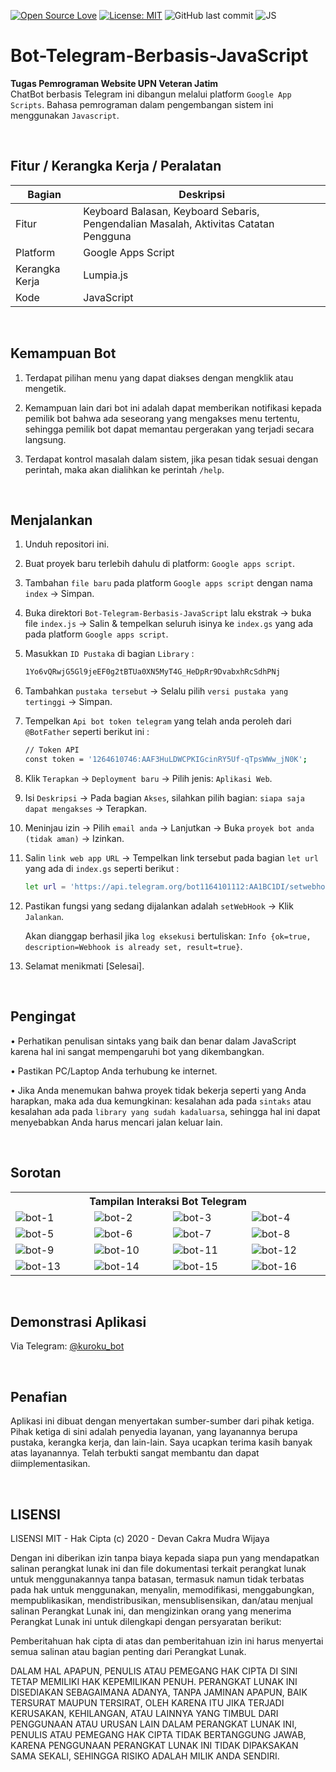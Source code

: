 [![Open Source Love](https://badges.frapsoft.com/os/v1/open-source.svg?style=flat)](https://github.com/ellerbrock/open-source-badges/)
[![License: MIT](https://img.shields.io/badge/License-MIT-green.svg)](https://opensource.org/licenses/MIT)
![GitHub last commit](https://img.shields.io/github/last-commit/devancakra/Bot-Telegram-JS-Sederhana)
![JS](https://img.shields.io/badge/javascript%20-%23323330.svg?&style=flat&logo=javascript&logoColor=%23F7DF1E)

# Bot-Telegram-Berbasis-JavaScript
<strong>Tugas Pemrograman Website UPN Veteran Jatim</strong><br>
ChatBot berbasis Telegram ini dibangun melalui platform ``` Google App Scripts ```. Bahasa pemrograman dalam pengembangan sistem ini menggunakan ``` Javascript ```.

<br>

## Fitur / Kerangka Kerja / Peralatan
| Bagian | Deskripsi |
| --- | --- |
| Fitur | Keyboard Balasan, Keyboard Sebaris, Pengendalian Masalah, Aktivitas Catatan Pengguna |
| Platform | Google Apps Script |
| Kerangka Kerja | Lumpia.js |
| Kode | JavaScript |

<br>

## Kemampuan Bot
1. Terdapat pilihan menu yang dapat diakses dengan mengklik atau mengetik.

2. Kemampuan lain dari bot ini adalah dapat memberikan notifikasi kepada pemilik bot bahwa ada seseorang yang mengakses menu tertentu, sehingga pemilik bot dapat memantau pergerakan yang terjadi secara langsung.

3. Terdapat kontrol masalah dalam sistem, jika pesan tidak sesuai dengan perintah, maka akan dialihkan ke perintah ``` /help ```.

<br>

## Menjalankan
1. Unduh repositori ini.

2. Buat proyek baru terlebih dahulu di platform: ``` Google apps script ```.
  
3. Tambahan ``` file baru ``` pada platform ``` Google apps script ``` dengan nama ``` index ``` -> Simpan.
  
4. Buka direktori ``` Bot-Telegram-Berbasis-JavaScript ``` lalu ekstrak -> buka file ``` index.js ``` -> Salin & tempelkan seluruh isinya ke ``` index.gs ``` yang ada pada platform ``` Google apps script ```.

5. Masukkan ``` ID Pustaka ``` di bagian ``` Library ``` :
   ```bash
   1Yo6vQRwjG5Gl9jeEF0g2tBTUa0XN5MyT4G_HeDpRr9DvabxhRcSdhPNj
   ```

6. Tambahkan ``` pustaka tersebut ``` -> Selalu pilih ``` versi pustaka yang tertinggi ``` -> Simpan.
  
7. Tempelkan ``` Api bot token telegram ``` yang telah anda peroleh dari ``` @BotFather ``` seperti berikut ini :
   ```bash
   // Token API
   const token = '1264610746:AAF3HuLDWCPKIGcinRY5Uf-qTpsWWw_jN0K';
   ```

8. Klik ``` Terapkan ``` -> ``` Deployment baru ``` -> Pilih jenis: ``` Aplikasi Web ```.
   
9. Isi ``` Deskripsi ``` -> Pada bagian ``` Akses ```, silahkan pilih bagian: ``` siapa saja dapat mengakses ``` -> Terapkan.
   
10. Meninjau izin -> Pilih ``` email anda ``` -> Lanjutkan -> Buka ``` proyek bot anda (tidak aman) ``` -> Izinkan.

11. Salin ``` link web app URL ``` -> Tempelkan link tersebut pada bagian ``` let url ``` yang ada di ``` index.gs ``` seperti berikut :

    ```bash
    let url = 'https://api.telegram.org/bot1164101112:AA1BC1DI/setwebhook?url=https://script.google.com/macros/s/AKfycbyKodePanjang/exec';
    ```

12. Pastikan fungsi yang sedang dijalankan adalah ``` setWebHook ``` -> Klik ``` Jalankan ```.

    Akan dianggap berhasil jika ``` log eksekusi ``` bertuliskan: ``` Info {ok=true, description=Webhook is already set, result=true} ```.
   
13. Selamat menikmati [Selesai].

<br>

## Pengingat
• Perhatikan penulisan sintaks yang baik dan benar dalam JavaScript karena hal ini sangat mempengaruhi bot yang dikembangkan.

• Pastikan PC/Laptop Anda terhubung ke internet.

• Jika Anda menemukan bahwa proyek tidak bekerja seperti yang Anda harapkan, maka ada dua kemungkinan: kesalahan ada pada ``` sintaks ``` atau kesalahan ada pada ``` library yang sudah kadaluarsa ```, sehingga hal ini dapat menyebabkan Anda harus mencari jalan keluar lain.

<br>

## Sorotan
<table>
<tr>
<th colspan="4">Tampilan Interaksi Bot Telegram</th>
</tr>
<tr>
<td width="210"><img src="https://github.com/devancakra/Bot-Telegram-Berbasis-JavaScript/assets/54527592/543e4a67-17b0-4f8f-ae48-8fee8a1df494" alt="bot-1"></td>
<td width="210"><img src="" alt="bot-2"></td>
<td width="210"><img src="" alt="bot-3"></td>
<td width="210"><img src="" alt="bot-4"></td>
</tr>
<tr>
<td width="210"><img src="" alt="bot-5"></td>
<td width="210"><img src="" alt="bot-6"></td>
<td width="210"><img src="" alt="bot-7"></td>
<td width="210"><img src="" alt="bot-8"></td>
</tr>
<tr>
<td width="210"><img src="" alt="bot-9"></td>
<td width="210"><img src="" alt="bot-10"></td>
<td width="210"><img src="" alt="bot-11"></td>
<td width="210"><img src="" alt="bot-12"></td>
</tr>
<tr>
<td width="210"><img src="" alt="bot-13"></td>
<td width="210"><img src="" alt="bot-14"></td>
<td width="210"><img src="" alt="bot-15"></td>
<td width="210"><img src="" alt="bot-16"></td>
</tr>
</table>

<br>

## Demonstrasi Aplikasi
Via Telegram: <a href="http://t.me/kuroku_bot">@kuroku_bot</a>

<br>

## Penafian
Aplikasi ini dibuat dengan menyertakan sumber-sumber dari pihak ketiga. Pihak ketiga di sini adalah penyedia layanan, yang layanannya berupa pustaka, kerangka kerja, dan lain-lain. Saya ucapkan terima kasih banyak atas layanannya. Telah terbukti sangat membantu dan dapat diimplementasikan.

<br>

## LISENSI
LISENSI MIT - Hak Cipta (c) 2020 - Devan Cakra Mudra Wijaya

Dengan ini diberikan izin tanpa biaya kepada siapa pun yang mendapatkan salinan perangkat lunak ini dan file dokumentasi terkait perangkat lunak untuk menggunakannya tanpa batasan, termasuk namun tidak terbatas pada hak untuk menggunakan, menyalin, memodifikasi, menggabungkan, mempublikasikan, mendistribusikan, mensublisensikan, dan/atau menjual salinan Perangkat Lunak ini, dan mengizinkan orang yang menerima Perangkat Lunak ini untuk dilengkapi dengan persyaratan berikut:

Pemberitahuan hak cipta di atas dan pemberitahuan izin ini harus menyertai semua salinan atau bagian penting dari Perangkat Lunak.

DALAM HAL APAPUN, PENULIS ATAU PEMEGANG HAK CIPTA DI SINI TETAP MEMILIKI HAK KEPEMILIKAN PENUH. PERANGKAT LUNAK INI DISEDIAKAN SEBAGAIMANA ADANYA, TANPA JAMINAN APAPUN, BAIK TERSURAT MAUPUN TERSIRAT, OLEH KARENA ITU JIKA TERJADI KERUSAKAN, KEHILANGAN, ATAU LAINNYA YANG TIMBUL DARI PENGGUNAAN ATAU URUSAN LAIN DALAM PERANGKAT LUNAK INI, PENULIS ATAU PEMEGANG HAK CIPTA TIDAK BERTANGGUNG JAWAB, KARENA PENGGUNAAN PERANGKAT LUNAK INI TIDAK DIPAKSAKAN SAMA SEKALI, SEHINGGA RISIKO ADALAH MILIK ANDA SENDIRI.
